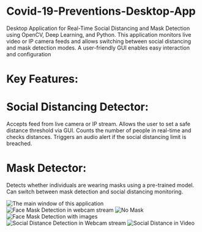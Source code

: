 # Covid-19-Preventions-Desktop-App
Desktop Application for Real-Time Social Distancing and Mask Detection using OpenCV, Deep Learning, and Python. This application monitors live video or IP camera feeds and allows switching between social distancing and mask detection modes. A user-friendly GUI enables easy interaction and configuration
# Key Features:
# Social Distancing Detector:

Accepts feed from live camera or IP stream.
Allows the user to set a safe distance threshold via GUI.
Counts the number of people in real-time and checks distances.
Triggers an audio alert if the social distancing limit is breached.

# Mask Detector:

Detects whether individuals are wearing masks using a pre-trained model.
Can switch between mask detection and social distancing monitoring.

![The main window of this application](images/S)
![Face Mask Detection in webcam stream](images/maskweb.png)
![ No Mask ](path/to/image)
![Face Mask Detection with images](path/to/image)
![Social Distance Detection in Webcam stream](path/to/image)
![Social Distance in Video ](path/to/image)

